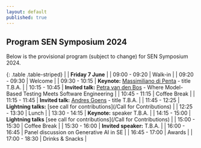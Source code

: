 ```yaml
---
layout: default
published: true
---
```

## Program SEN Symposium 2024
Below is the provisional program (subject to change) for SEN Symposium 2024.

{: .table .table-striped}
|               | <b>Friday 7 June</b>                                                                |
| 09:00 - 09:20 | Walk-in                                                                             |
| 09:20 - 09:30 | Welcome                                                                             |
| 09:30 - 10:15 | <b>Keynote:</b> [Massimiliano di Penta](https://mdipenta.github.io/) - title T.B.A. |
| 10:15 - 10:45 | <b>Invited talk:</b> [Petra van den Bos](https://petravdbos.nl/) - Where Model-Based Testing Meets Software Engineering    |
| 10:45 - 11:15 | Coffee Break                                                                        |
| 11:15 - 11:45 | <b>Invited talk:</b> [Andres Goens](https://goens.org/) - title T.B.A.              |
| 11:45 - 12:25 | <b>Lightning talks:</b> [see call for contributions](/Call for Contributions)        |
| 12:25 - 13:30 | Lunch                                                                               |
| 13:30 - 14:15 | <b>Keynote:</b> speaker T.B.A.                                                      |
| 14:15 - 15:00 | <b>Lightning talks</b> [see call for contributions](/Call for Contributions)         |
| 15:00 - 15:30 | Coffee Break                                                                        |
| 15:30 - 16:00 | <b>Invited speaker:</b> T.B.A.                                                      |
| 16:00 - 16:45 | Panel discussion on Generative AI in SE                                             |
| 16:45 - 17:00 | Awards                                                                              |
| 17:00 - 18:30 | Drinks & Snacks                                                                     |
